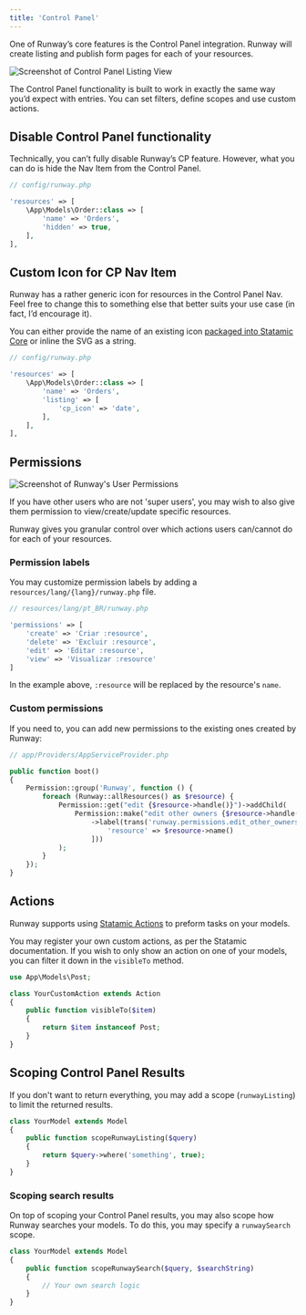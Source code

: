 ```yaml
---
title: 'Control Panel'
---
```


One of Runway’s core features is the Control Panel integration. Runway will create listing and publish form pages for each of your resources.

![Screenshot of Control Panel Listing View](/img/runway/cp-listing-view.png)

The Control Panel functionality is built to work in exactly the same way you’d expect with entries. You can set filters, define scopes and use custom actions.

## Disable Control Panel functionality

Technically, you can’t fully disable Runway’s CP feature. However, what you can do is hide the Nav Item from the Control Panel.

```php
// config/runway.php

'resources' => [
	\App\Models\Order::class => [
	    'name' => 'Orders',
		'hidden' => true,
	],
],
```

## Custom Icon for CP Nav Item

Runway has a rather generic icon for resources in the Control Panel Nav. Feel free to change this to something else that better suits your use case (in fact, I’d encourage it).

You can either provide the name of an existing icon [packaged into Statamic Core](https://github.com/statamic/cms/tree/3.1/resources/svg) or inline the SVG as a string.

```php
// config/runway.php

'resources' => [
	\App\Models\Order::class => [
	    'name' => 'Orders',
		'listing' => [
			'cp_icon' => 'date',
		],
	],
],
```

## Permissions

![Screenshot of Runway's User Permissions](/img/runway/cp-user-permissions.png)

If you have other users who are not 'super users', you may wish to also give them permission to view/create/update specific resources.

Runway gives you granular control over which actions users can/cannot do for each of your resources.

### Permission labels

You may customize permission labels by adding a `resources/lang/{lang}/runway.php` file.

```php
// resources/lang/pt_BR/runway.php

'permissions' => [
    'create' => 'Criar :resource',
    'delete' => 'Excluir :resource',
    'edit' => 'Editar :resource',
    'view' => 'Visualizar :resource'
]
```

In the example above, `:resource` will be replaced by the resource's `name`.

### Custom permissions

If you need to, you can add new permissions to the existing ones created by Runway:

```php
// app/Providers/AppServiceProvider.php

public function boot()
{
    Permission::group('Runway', function () {
        foreach (Runway::allResources() as $resource) {
            Permission::get("edit {$resource->handle()}")->addChild(
                Permission::make("edit other owners {$resource->handle()}")
                    ->label(trans('runway.permissions.edit_other_owners_resource', [
                        'resource' => $resource->name()
                    ]))
            );
        }
    });
}
```

## Actions

Runway supports using [Statamic Actions](https://statamic.dev/extending/actions#content) to preform tasks on your models.

You may register your own custom actions, as per the Statamic documentation. If you wish to only show an action on one of your models, you can filter it down in the `visibleTo` method.

```php
use App\Models\Post;

class YourCustomAction extends Action
{
	public function visibleTo($item)
	{
		return $item instanceof Post;
	}
}
```

## Scoping Control Panel Results

If you don't want to return everything, you may add a scope (`runwayListing`) to limit the returned results.

```php
class YourModel extends Model
{
	public function scopeRunwayListing($query)
	{
		return $query->where('something', true);
	}
}
```

### Scoping search results

On top of scoping your Control Panel results, you may also scope how Runway searches your models. To do this, you may specify a `runwaySearch` scope.

```php
class YourModel extends Model
{
	public function scopeRunwaySearch($query, $searchString)
	{
		// Your own search logic
	}
}
```
